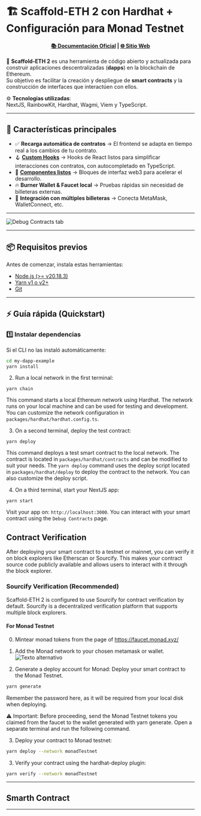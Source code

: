 # 🏗 Scaffold-ETH 2 con Hardhat + Configuración para Monad Testnet  

<h4 align="center">
  <a href="https://docs.scaffoldeth.io">📚 Documentación Oficial</a> |
  <a href="https://scaffoldeth.io">🌐 Sitio Web</a>
</h4>

🧪 **Scaffold-ETH 2** es una herramienta de código abierto y actualizada para construir aplicaciones descentralizadas (**dapps**) en la blockchain de Ethereum.  
Su objetivo es facilitar la creación y despliegue de **smart contracts** y la construcción de interfaces que interactúen con ellos.

⚙️ **Tecnologías utilizadas**:  
NextJS, RainbowKit, Hardhat, Wagmi, Viem y TypeScript.

---

## 🚀 Características principales
- ✅ **Recarga automática de contratos** → El frontend se adapta en tiempo real a los cambios de tu contrato.
- 🪝 **[Custom Hooks](https://docs.scaffoldeth.io/hooks/)** → Hooks de React listos para simplificar interacciones con contratos, con autocompletado en TypeScript.
- 🧱 **[Componentes listos](https://docs.scaffoldeth.io/components/)** → Bloques de interfaz web3 para acelerar el desarrollo.
- 🔥 **Burner Wallet & Faucet local** → Pruebas rápidas sin necesidad de billeteras externas.
- 🔐 **Integración con múltiples billeteras** → Conecta MetaMask, WalletConnect, etc.

---

![Debug Contracts tab](https://github.com/scaffold-eth/scaffold-eth-2/assets/55535804/b237af0c-5027-4849-a5c1-2e31495cccb1)

---

## 📦 Requisitos previos

Antes de comenzar, instala estas herramientas:

- [Node.js (>= v20.18.3)](https://nodejs.org/en/download/)  
- [Yarn v1 o v2+](https://classic.yarnpkg.com/en/docs/install/)  
- [Git](https://git-scm.com/downloads)  

---

## ⚡ Guía rápida (Quickstart)

### 1️⃣ Instalar dependencias  
Si el CLI no las instaló automáticamente:  
```bash
cd my-dapp-example
yarn install

```
2. Run a local network in the first terminal:

```
yarn chain
```

This command starts a local Ethereum network using Hardhat. The network runs on your local machine and can be used for testing and development. You can customize the network configuration in `packages/hardhat/hardhat.config.ts`.

3. On a second terminal, deploy the test contract:

```
yarn deploy
```

This command deploys a test smart contract to the local network. The contract is located in `packages/hardhat/contracts` and can be modified to suit your needs. The `yarn deploy` command uses the deploy script located in `packages/hardhat/deploy` to deploy the contract to the network. You can also customize the deploy script.

4. On a third terminal, start your NextJS app:

```
yarn start
```

Visit your app on: `http://localhost:3000`. You can interact with your smart contract using the `Debug Contracts` page.



## Contract Verification

After deploying your smart contract to a testnet or mainnet, you can verify it on block explorers like Etherscan or Sourcify. This makes your contract source code publicly available and allows users to interact with it through the block explorer.

### Sourcify Verification (Recommended)

Scaffold-ETH 2 is configured to use Sourcify for contract verification by default. Sourcify is a decentralized verification platform that supports multiple block explorers.

#### For Monad Testnet
0. Mintear monad tokens from the page of https://faucet.monad.xyz/
1. Add the Monad network to your chosen metamask or wallet.
![Texto alternativo](https://res.cloudinary.com/daucozfk6/image/upload/v1754792567/Captura_de_pantalla_2025-08-09_202201_tu6zzc.png)

2. Generate a deploy account for Monad:
   Deploy your smart contract to the Monad Testnet.
   

```bash
yarn generate
```
Remember the password here, as it will be required from your local disk when deploying.

⚠️ Important: Before proceeding, send the Monad Testnet tokens you claimed from the faucet to the wallet generated with yarn generate.
Open a separate terminal and run the following command.



3. Deploy your contract to Monad testnet:
```bash
yarn deploy --network monadTestnet
```


3. Verify your contract using the hardhat-deploy plugin:
```bash
yarn verify --network monadTestnet
```


---
## Smarth Contract 


---

